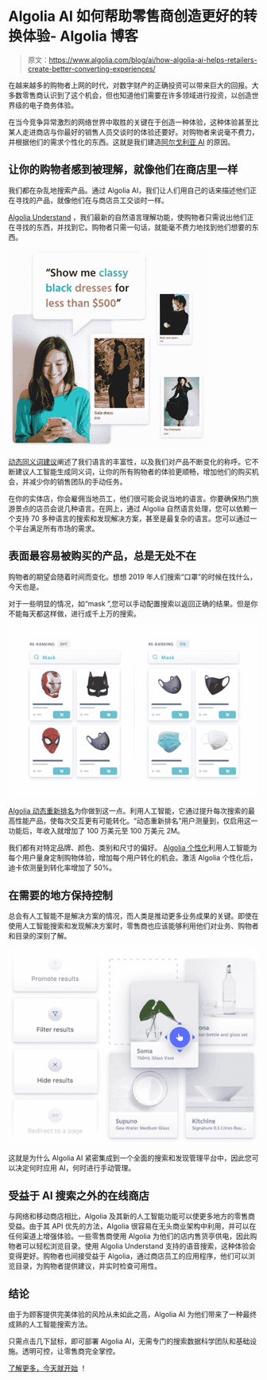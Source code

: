 # Algolia AI 如何帮助零售商创造更好的转换体验- Algolia 博客

> 原文：<https://www.algolia.com/blog/ai/how-algolia-ai-helps-retailers-create-better-converting-experiences/>

在越来越多的购物者上网的时代，对数字财产的正确投资可以带来巨大的回报。大多数零售商认识到了这个机会，但也知道他们需要在许多领域进行投资，以创造世界级的电子商务体验。

在当今竞争异常激烈的网络世界中取胜的关键在于创造一种体验，这种体验甚至比某人走进商店与你最好的销售人员交谈时的体验还要好。对购物者来说毫不费力，并根据他们的需求个性化的东西。这就是我们建造[阿尔戈利亚 AI](https://www.algolia.com/products/ai-search) 的原因。

## [](#make-your-shopper-feel-understood-as-if-they-were-in-a-shop)让你的购物者感到被理解，就像他们在商店里一样

我们都在杂乱地搜索产品。通过 Algolia AI，我们让人们用自己的话来描述他们正在寻找的产品，就像他们在与商店员工交谈时一样。

[Algolia Understand](https://www.algolia.com/industries-and-solutions/voice-search/) ，我们最新的自然语言理解功能，使购物者只需说出他们正在寻找的东西，并找到它。购物者只需一句话，就能毫不费力地找到他们想要的东西。

![](img/3d1805770204ef8b81f5f4b2eaf64cf9.png)

[动态同义词建议](https://www.algolia.com/products/ai-search/dynamic-synonym-suggestions/)阐述了我们语言的丰富性，以及我们对产品不断变化的称呼。它不断建议人工智能生成同义词，让你的所有购物者的体验更顺畅，增加他们的购买机会，并减少你的销售团队的手动任务。

在你的实体店，你会雇佣当地员工，他们很可能会说当地的语言。你要确保热门旅游景点的店员会说几种语言。在网上，通过 Algolia 自然语言处理，您可以依赖一个支持 70 多种语言的搜索和发现解决方案，甚至是最复杂的语言。您可以通过一个平台满足所有市场的需求。

## [](#surface-the-most-likely-to-be-purchased-products-always-everywhere)表面最容易被购买的产品，总是无处不在

购物者的期望会随着时间而变化。想想 2019 年人们搜索“口罩”的时候在找什么，今天也是。

对于一些明显的情况，如“mask ”,您可以手动配置搜索以返回正确的结果。但是你不能每天都这样做，进行成千上万的搜索。

![](img/81d2bb7ea49e5fc750100b4907576a4a.png)

[Algolia 动态重新排名](https://www.algolia.com/products/ai-search/dynamic-reranking/)为你做到这一点。利用人工智能，它通过提升每次搜索的最高性能产品，使每次交互更有可能转化。“动态重新排名”用户测量到，仅启用这一功能后，年收入就增加了 100 万美元至 100 万美元 2M。

我们都有对特定品牌、颜色、类别和尺寸的偏好。 [Algolia 个性化](https://www.algolia.com/products/search-and-discovery/personalization/)利用人工智能为每个用户量身定制购物体验，增加每个用户转化的机会。激活 Algolia 个性化后，迪卡侬测量到转化率增加了 50%。

## [](#keep-control-where-you-need-to)在需要的地方保持控制

总会有人工智能不是解决方案的情况，而人类是推动更多业务成果的关键。即使在使用人工智能搜索和发现解决方案时，零售商也应该能够利用他们对业务、购物者和目录的深刻了解。

![](img/d3c3bdb277a563ce402e7cc6f384c0a1.png)

这就是为什么 Algolia AI 紧密集成到一个全面的搜索和发现管理平台中，因此您可以决定何时应用 AI，何时进行手动管理。

## [](#benefit-from-ai-search-outside-of-your-online-stores)受益于 AI 搜索之外的在线商店

与网络和移动商店相比，Algolia 及其新的人工智能功能可以使更多地方的零售商受益。由于其 API 优先的方法，Algolia 很容易在无头商业架构中利用，并可以在任何渠道上增强体验。一些零售商使用 Algolia 为他们的店内售货亭供电，因此购物者可以轻松浏览目录。使用 Algolia Understand 支持的语音搜索，这种体验会变得更好。购物者也间接受益于 Algolia，通过商店员工的应用程序，他们可以浏览目录，为购物者提供建议，并实时检查可用性。

## [](#conclusion)结论

由于为顾客提供完美体验的风险从未如此之高，Algolia AI 为他们带来了一种最终成熟的人工智能搜索方法。

只需点击几下鼠标，即可部署 Algolia AI，无需专门的搜索数据科学团队和基础设施。透明可控，让零售商完全掌控。

[了解更多，今天就开始](https://www.algolia.com/products/ai-search/) ！